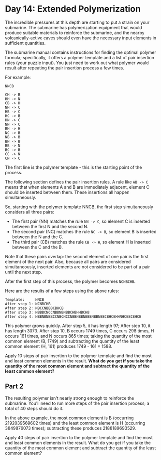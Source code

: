 # Day 14: Extended Polymerization

The incredible pressures at this depth are starting to put a strain on your submarine. 
The submarine has polymerization equipment that would produce suitable materials to reinforce the submarine, 
and the nearby volcanically-active caves should even have the necessary input elements in sufficient quantities.

The submarine manual contains instructions for finding the optimal polymer formula; 
specifically, it offers a polymer template and a list of pair insertion rules (your puzzle input). 
You just need to work out what polymer would result after repeating the pair insertion process a few times.

For example:

```
NNCB

CH -> B
HH -> N
CB -> H
NH -> C
HB -> C
HC -> B
HN -> C
NN -> C
BH -> H
NC -> B
NB -> B
BN -> B
BB -> N
BC -> B
CC -> N
CN -> C
```

The first line is the polymer template - this is the starting point of the process.

The following section defines the pair insertion rules. 
A rule like `AB -> C` means that when elements A and B are immediately adjacent, element C should be inserted between them. 
These insertions all happen simultaneously.

So, starting with the polymer template NNCB, the first step simultaneously considers all three pairs:

* The first pair (NN) matches the rule `NN -> C`, so element C is inserted between the first N and the second N.
* The second pair (NC) matches the rule `NC -> B`, so element B is inserted between the N and the C.
* The third pair (CB) matches the rule `CB -> H`, so element H is inserted between the C and the B.

Note that these pairs overlap: the second element of one pair is the first element of the next pair. 
Also, because all pairs are considered simultaneously, inserted elements are not considered to be part of a pair until the next step.

After the first step of this process, the polymer becomes `NCNBCHB`.

Here are the results of a few steps using the above rules:

```
Template:     NNCB
After step 1: NCNBCHB
After step 2: NBCCNBBBCBHCB
After step 3: NBBBCNCCNBBNBNBBCHBHHBCHB
After step 4: NBBNBNBBCCNBCNCCNBBNBBNBBBNBBNBBCBHCBHHNHCBBCBHCB
```

This polymer grows quickly. After step 5, it has length 97; After step 10, it has length 3073. 
After step 10, B occurs 1749 times, C occurs 298 times, H occurs 161 times, and N occurs 865 times; 
taking the quantity of the most common element (B, 1749) and subtracting the quantity of the least common element (H, 161) produces 1749 - 161 = 1588.

Apply 10 steps of pair insertion to the polymer template and find the most and least common elements in the result. 
**What do you get if you take the quantity of the most common element and subtract the quantity of the least common element?**

## Part 2

The resulting polymer isn't nearly strong enough to reinforce the submarine. 
You'll need to run more steps of the pair insertion process; a total of 40 steps should do it.

In the above example, the most common element is B (occurring 2192039569602 times) and the least common element is H (occurring 3849876073 times); 
subtracting these produces 2188189693529.

Apply 40 steps of pair insertion to the polymer template and find the most and least common elements in the result. 
What do you get if you take the quantity of the most common element and subtract the quantity of the least common element?
